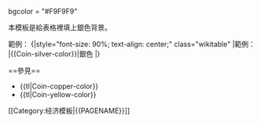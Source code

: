 bgcolor = "#F9F9F9" <noinclude>

本模板是給表格裡填上銀色背景。

範例：
{|style="font-size: 90%; text-align: center;" class="wikitable"
|範例：
|{{Coin-silver-color}}|銀色
|}

==參見==
* {{tl|Coin-copper-color}}
* {{tl|Coin-yellow-color}}

[[Category:经济模板|{{PAGENAME}}]]

</noinclude>